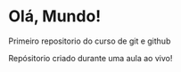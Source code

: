 # Olá, Mundo!
 Primeiro repositorio do curso de git e github

 Repósitorio criado durante uma aula ao vivo!